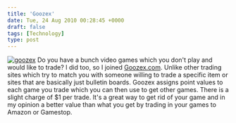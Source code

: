 ```yaml
---
title: 'Goozex'
date: Tue, 24 Aug 2010 00:28:45 +0000
draft: false
tags: [Technology]
type: post
---
```


[![](http://www.goozex.com/trading/ports/0/images/default/logoG.png "goozex")](http://www.goozex.com/referral.asp?idr=4507116230) Do you have a bunch video games which you don't play and would like to trade? I did too, so I joined [Goozex.com](http://www.goozex.com/referral.asp?idr=4507116230). Unlike other trading sites which try to match you with someone willing to trade a specific item or sites that are basically just bulletin boards. Goozex assigns point values to each game you trade which you can then use to get other games. There is a slight charge of $1 per trade. It's a great way to get rid of your game and in my opinion a better value than what you get by trading in your games to Amazon or Gamestop.